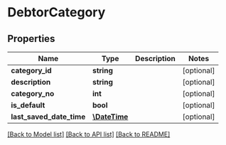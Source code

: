 # DebtorCategory

## Properties
Name | Type | Description | Notes
------------ | ------------- | ------------- | -------------
**category_id** | **string** |  | [optional] 
**description** | **string** |  | [optional] 
**category_no** | **int** |  | [optional] 
**is_default** | **bool** |  | [optional] 
**last_saved_date_time** | [**\DateTime**](\DateTime.md) |  | [optional] 

[[Back to Model list]](../README.md#documentation-for-models) [[Back to API list]](../README.md#documentation-for-api-endpoints) [[Back to README]](../README.md)


